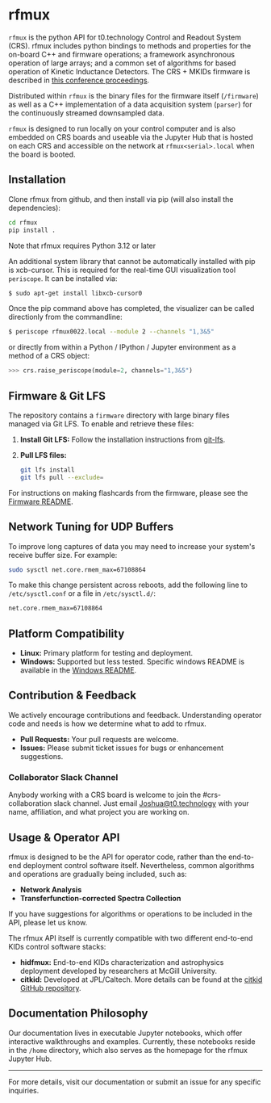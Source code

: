 # rfmux

`rfmux` is the python API for t0.technology Control and Readout System (CRS).
rfmux includes python bindings to methods and properties for the on-board C++ and firmware operations; a framework asynchronous operation of large arrays; and a common set of algorithms for based operation of Kinetic Inductance Detectors.
The CRS + MKIDs firmware is described in [this conference proceedings](https://arxiv.org/abs/2406.16266).

Distributed within `rfmux` is the binary files for the firmware itself (`/firmware`) as well as a C++ implementation of a data acquisition system (`parser`) for the continuously streamed downsampled data.

`rfmux` is designed to run locally on your control computer and is also embedded on CRS boards and useable via the Jupyter Hub that is hosted on each CRS and accessible on the network at `rfmux<serial>.local` when the board is booted.

## Installation

Clone rfmux from github, and then install via pip (will also install the dependencies):

```bash
cd rfmux
pip install .
```

Note that rfmux requires Python 3.12 or later

An additional system library that cannot be automatically installed with pip is xcb-cursor.
This is required for the real-time GUI visualization tool `periscope`. It can be installed via:
```bash
$ sudo apt-get install libxcb-cursor0
```
Once the pip command above has completed, the visualizer can be called directionly from the commandline:
```bash
$ periscope rfmux0022.local --module 2 --channels "1,3&5"
```
or directly from within a Python / IPython / Jupyter environment as a method of a CRS object:
```python
>>> crs.raise_periscope(module=2, channels="1,3&5")
```

## Firmware & Git LFS

The repository contains a `firmware` directory with large binary files managed via Git LFS. To enable and retrieve these files:

1. **Install Git LFS:** Follow the installation instructions from [git-lfs](https://git-lfs.github.com/).
2. **Pull LFS files:**

   ```bash
   git lfs install
   git lfs pull --exclude=
   ```

For instructions on making flashcards from the firmware, please see the [Firmware README](./firmware/README.md).

## Network Tuning for UDP Buffers

To improve long captures of data you may need to increase your system's receive buffer size. For example:

```bash
sudo sysctl net.core.rmem_max=67108864
```

To make this change persistent across reboots, add the following line to `/etc/sysctl.conf` or a file in `/etc/sysctl.d/`:

```bash
net.core.rmem_max=67108864
```

## Platform Compatibility

- **Linux:** Primary platform for testing and deployment.
- **Windows:** Supported but less tested. Specific windows README is available in the [Windows README](./README.Windows.md).

## Contribution & Feedback

We actively encourage contributions and feedback. Understanding operator code and needs is how we determine what to add to rfmux.
- **Pull Requests:** Your pull requests are welcome.
- **Issues:** Please submit ticket issues for bugs or enhancement suggestions.

### Collaborator Slack Channel
Anybody working with a CRS board is welcome to join the #crs-collaboration slack channel.
Just email Joshua@t0.technology with your name, affiliation, and what project you are working on.


## Usage & Operator API

rfmux is designed to be the API for operator code, rather than the end-to-end deployment control software itself.
Nevertheless, common algorithms and operations are gradually being included, such as:
- **Network Analysis**
- **Transferfunction-corrected Spectra Collection**

If you have suggestions for algorithms or operations to be included in the API, please let us know.


The rfmux API itself is currently compatible with two different end-to-end KIDs control software stacks:
- **hidfmux:** End-to-end KIDs characterization and astrophysics deployment developed by researchers at McGill University.
- **citkid:** Developed at JPL/Caltech. More details can be found at the [citkid GitHub repository](https://github.com/loganfoote/citkid).

## Documentation Philosophy

Our documentation lives in executable Jupyter notebooks, which offer interactive walkthroughs and examples. Currently, these notebooks reside in the `/home` directory, which also serves as the homepage for the rfmux Jupyter Hub.

---

For more details, visit our documentation or submit an issue for any specific inquiries.
